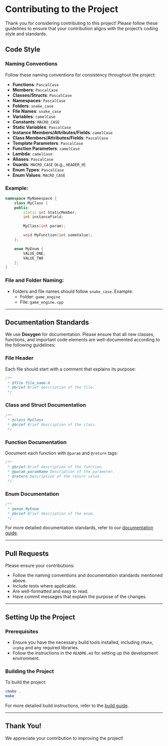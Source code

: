 # Contributing to the Project

Thank you for considering contributing to this project! Please follow these guidelines to ensure that your contribution aligns with the project’s coding style and standards.

## Code Style

### Naming Conventions
Follow these naming conventions for consistency throughout the project:

- **Functions**: `PascalCase`
- **Members**: `PascalCase`
- **Classes/Structs**: `PascalCase`
- **Namespaces**: `PascalCase`
- **Folders**: `snake_case`
- **File Names**: `snake_case`
- **Variables**: `camelCase`
- **Constants**: `MACRO_CASE`
- **Static Variables**: `PascalCase`
- **Instance Members/Attributes/Fields**: `camelCase`
- **Class Members/Attributes/Fields**: `PascalCase`
- **Template Parameters**: `PascalCase`
- **Function Parameters**: `camelCase`
- **Lambda**: `camelCase`
- **Aliases**: `PascalCase`
- **Guards**: `MACRO_CASE` (e.g., `HEADER_H`)
- **Enum Types**: `PascalCase`
- **Enum Values**: `MACRO_CASE`

### Example:
```cpp
namespace MyNamespace {
    class MyClass {
    public:
        static int StaticMember;
        int instanceField;

        MyClass(int param);

        void MyFunction(int someValue);
    };

    enum MyEnum {
        VALUE_ONE,
        VALUE_TWO
    };
}
```

### File and Folder Naming:
- Folders and file names should follow `snake_case`. Example:
  - Folder: `game_engine`
  - File: `game_engine.cpp`

---

## Documentation Standards

We use **Doxygen** for documentation. Please ensure that all new classes, functions, and important code elements are well-documented according to the following guidelines:

### File Header
Each file should start with a comment that explains its purpose:
```cpp
/**
 * @file file_name.h
 * @brief Brief description of the file.
 */
```

### Class and Struct Documentation
```cpp
/**
 * @class MyClass
 * @brief Brief description of the class.
 */
```

### Function Documentation
Document each function with `@param` and `@return` tags:
```cpp
/**
 * @brief Brief description of the function.
 * @param paramName Description of the parameter.
 * @return Description of the return value.
 */
```

### Enum Documentation
```cpp
/**
 * @enum MyEnum
 * @brief Brief description of the enum.
 */
```

For more detailed documentation standards, refer to our [documentation guide](./Documentation.md).

---

## Pull Requests

Please ensure your contributions:
- Follow the naming conventions and documentation standards mentioned above.
- Include tests where applicable.
- Are well-formatted and easy to read.
- Have commit messages that explain the purpose of the changes.

---

## Setting Up the Project

### Prerequisites
- Ensure you have the necessary build tools installed, including `CMake`,  `vcpkg` and any required libraries.
- Follow the instructions in the `README.md` for setting up the development environment.

### Building the Project
To build the project:
```bash
cmake .
make
```

For more detailed build instructions, refer to the [build guide](./Building.md).

---

## Thank You!

We appreciate your contribution to improving the project!
